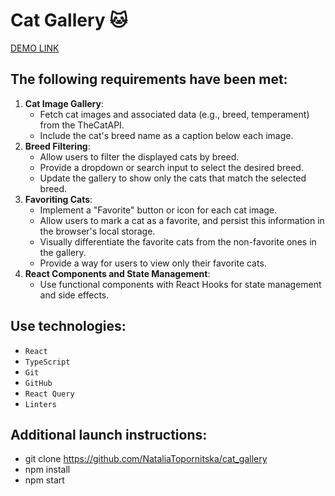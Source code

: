 # Cat Gallery  &#128049;

   [DEMO LINK](https://nataliatopornitska.github.io/cat_gallery/)

## The following requirements have been met:

1. **Cat Image Gallery**:
    - Fetch cat images and associated data (e.g., breed, temperament) from the TheCatAPI.
    - Include the cat's breed name as a caption below each image.
2. **Breed Filtering**:
    - Allow users to filter the displayed cats by breed.
    - Provide a dropdown or search input to select the desired breed.
    - Update the gallery to show only the cats that match the selected breed.
3. **Favoriting Cats**:
    - Implement a "Favorite" button or icon for each cat image.
    - Allow users to mark a cat as a favorite, and persist this information in the browser's local storage.
    - Visually differentiate the favorite cats from the non-favorite ones in the gallery.
    - Provide a way for users to view only their favorite cats.
4. **React Components and State Management**:
    - Use functional components with React Hooks for state management and side effects.

## Use technologies:

- `React`
- `TypeScript`
- `Git`
- `GitHub`
- `React Query`
- `Linters`

## Additional launch instructions:

- git clone https://github.com/NataliaTopornitska/cat_gallery
- npm install
- npm start

